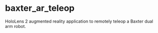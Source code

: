 # baxter_ar_teleop
HoloLens 2 augmented reality application to remotely teleop a Baxter dual arm robot.

